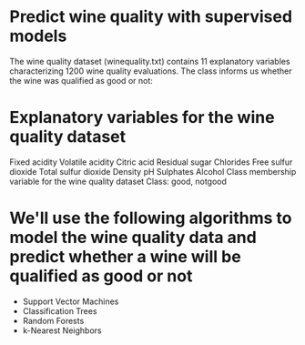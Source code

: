 # Predict wine quality with supervised models

The wine quality dataset (winequality.txt) contains 11 explanatory variables characterizing 1200 wine quality
evaluations. The class informs us whether the wine was qualified as good or not:

# Explanatory variables for the wine quality dataset
Fixed acidity
Volatile acidity
Citric acid
Residual sugar
Chlorides
Free sulfur dioxide
Total sulfur dioxide
Density
pH
Sulphates
Alcohol
Class membership variable for the wine quality dataset
Class: good, notgood

# We'll use the following algorithms to model the wine quality data and predict whether a wine will be qualified as good or not
- Support Vector Machines 
- Classification Trees 
- Random Forests 
- k-Nearest Neighbors 

